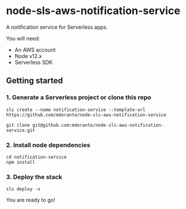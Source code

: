# node-sls-aws-notification-service

A notification service for Serverless apps.

You will need:

- An AWS account
- Node v12.x
- Serverless SDK

## Getting started

### 1. Generate a Serverless project or clone this repo

```
sls create --name notification-service --template-url https://github.com/mdorante/node-sls-aws-notification-service
```

```
git clone git@github.com:mdorante/node-sls-aws-notification-service.git
```

### 2. Install node dependencies

```
cd notification-service
npm install
```

### 3. Deploy the stack

```
sls deploy -v
```

You are ready to go!
